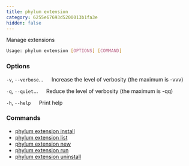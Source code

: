 ```yaml
---
title: phylum extension
category: 6255e67693d5200013b1fa3e
hidden: false
---
```


Manage extensions

```sh
Usage: phylum extension [OPTIONS] [COMMAND]
```

### Options

`-v`, `--verbose`...
&emsp; Increase the level of verbosity (the maximum is -vvv)

`-q`, `--quiet`...
&emsp; Reduce the level of verbosity (the maximum is -qq)

`-h`, `--help`
&emsp; Print help

### Commands

* [phylum extension install](./phylum_extension_install.md)
* [phylum extension list](./phylum_extension_list.md)
* [phylum extension new](./phylum_extension_new.md)
* [phylum extension run](./phylum_extension_run.md)
* [phylum extension uninstall](./phylum_extension_uninstall.md)
